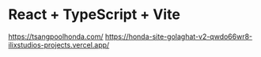 # React + TypeScript + Vite

https://tsangpoolhonda.com/
https://honda-site-golaghat-v2-qwdo66wr8-ilixstudios-projects.vercel.app/
